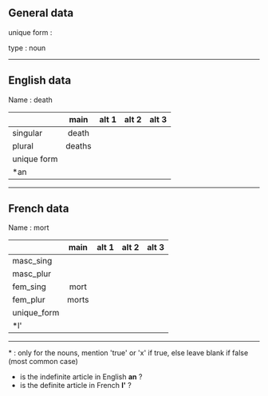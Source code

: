 ## General data

unique form :

type : noun

---

## English data

Name : death

|             |  main  | alt 1 | alt 2 | alt 3 |
| :---------- | :----: | :---: | :---: | ----- |
| singular    | death  |       |       |       |
| plural      | deaths |       |       |       |
| unique form |        |       |       |       |
| \*an        |        |       |       |       |

---

## French data

Name : mort

|             | main  | alt 1 | alt 2 | alt 3 |
| :---------- | :---: | :---: | :---: | :---: |
| masc_sing   |       |       |       |       |
| masc_plur   |       |       |       |       |
| fem_sing    | mort  |       |       |       |
| fem_plur    | morts |       |       |       |
| unique_form |       |       |       |       |
| \*l'        |       |       |       |       |

---

\* : only for the nouns, mention 'true' or 'x' if true, else leave blank if false (most common case)

- is the indefinite article in English **an** ?
- is the definite article in French **l'** ?
